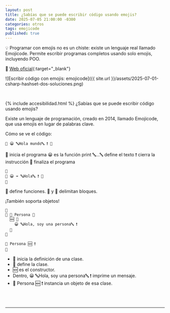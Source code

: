 ```yaml
---
layout: post
title: ¿Sabías que se puede escribir código usando emojis? 
date: 2025-07-05 21:00:00 -0300
categories: otros
tags: emojicode
published: true
---
```


💡 Programar con emojis no es un chiste: existe un lenguaje real llamado Emojicode. Permite escribir programas completos usando solo emojis, incluyendo POO.

🔗 [Web oficial](https://www.emojicode.org/){:target="_blank"}


![Escribir código con emojis: emojicode]({{ site.url }}/assets/2025-07-01-csharp-hashset-dos-soluciones.png)


&nbsp;

{% include accesibilidad.html %}
¿Sabías que se puede escribir código usando emojis? 

Existe un lenguaje de programación, creado en 2014, llamado Emojicode, que usa emojis en lugar de palabras clave.

Cómo se ve el código:

```text
🍇 😀 🔤Hola mundo🔤 ❗️ 🍉
```

🍇 inicia el programa
😀 es la función print
🔤...🔤 define el texto
❗️ cierra la instrucción
🍉 finaliza el programa

```text
🍇 
🍌 😀 ➡️ 🔤Hola🔤 ❗️ 🍌
🍉
```

🍌 define funciones.
🍇 y 🍉 delimitan bloques.

¡También soporta objetos!

```text
🍇
🏁 🚂 Persona 🍇
  🆕 🍇
    😀 🔤Hola, soy una persona🔤 ❗️
  🍉
🍉

🚂 Persona 🆕 ❗️
🍉
```

- 🏁 inicia la definición de una clase.
- 🚂 define la clase.
- 🆕 es el constructor.
- Dentro, 😀 🔤Hola, soy una persona🔤 ❗️ imprime un mensaje.
- 🚂 Persona 🆕 ❗️ instancia un objeto de esa clase.


</div></details>
<br />&nbsp;
<hr />
